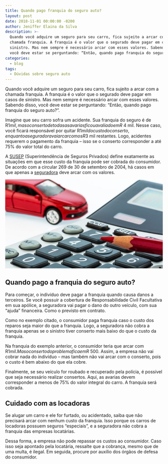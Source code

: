 ```yaml
---
title: Quando pago franquia do seguro auto?
layout: post
date: 2018-11-01 00:00:00 -0200
author: Jeniffer Elaina da Silva
description: >-
  Quando você adquire um seguro para seu carro, fica sujeito a arcar com a
  chamada franquia. A franquia é o valor que o segurado deve pagar em casos de
  sinistro. Mas nem sempre é necessário arcar com esses valores. Sabendo disso,
  você deve estar se perguntando: “Então, quando pago franquia do seguro auto?”.
categories:
  - blog
tags:
  - Dúvidas sobre seguro auto
---
```


Quando voc&ecirc; adquire um seguro para seu carro, fica sujeito a arcar com a chamada franquia. A franquia &eacute; o valor que o segurado deve pagar em casos de sinistro. Mas nem sempre &eacute; necess&aacute;rio arcar com esses valores. Sabendo disso, voc&ecirc; deve estar se perguntando: “Ent&atilde;o, quando pago franquia do seguro auto?”.

Imagine que seu carro sofra um acidente. Sua franquia do seguro &eacute; de R$1 mil, mas o conserto de todas as avarias ficou avaliado em R$ 4 mil. Nesse caso, voc&ecirc; ficar&aacute; respons&aacute;vel por quitar R$1 mil do custo do conserto, enquanto a seguradora vai arcar com os R$3 mil restantes. Logo, acidentes requerem o pagamento da franquia – isso se o conserto corresponder a at&eacute; 75% do valor total do carro.

A [SUSEP](http://www.susep.gov.br/) (Superintend&ecirc;ncia de Seguros Privados) define exatamente as situa&ccedil;&otilde;es em que esse custo da franquia pode ser cobrada do consumidor. De acordo com a circular 269 de 30 de setembro de 2004, h&aacute; casos em que apenas a [seguradora](https://www.segurodeautomovel.org/5-seguradoras-mais-confiaveis) deve arcar com os valores.

![Quando pago franquia do seguro auto?](/uploads/quando-pago-franquia-do-seguro-auto.jpg "Quando pago franquia do seguro auto?")

## Quando pago a franquia do seguro auto?

Para come&ccedil;ar, o indiv&iacute;duo deve pagar a franquia quando causa danos a terceiros. Se voc&ecirc; possuir a cobertura de Responsabilidade Civil Facultativa em sua ap&oacute;lice, a seguradora vai pagar o dano do outro ve&iacute;culo, com sua “ajuda” financeira. Como o previsto em contrato.

Como no exemplo citado, o consumidor paga franquia caso o custo dos reparos seja maior do que a franquia. Logo, a seguradora n&atilde;o cobra a franquia apenas se o sinistro tiver conserto mais baixo do que o custo da franquia.

Na franquia do exemplo anterior, o consumidor teria que arcar com R$1 mil. Mas o conserto do problema fica em R$ 500. Assim, a empresa n&atilde;o vai cobrar nada do indiv&iacute;duo – mas tamb&eacute;m n&atilde;o vai arcar com o conserto, pois o custo &eacute; bem abaixo do que ela cobre.

Finalmente, se seu ve&iacute;culo for roubado e recuperado pela pol&iacute;cia, &eacute; poss&iacute;vel que seja necess&aacute;rio realizar consertos. Aqui, as avarias devem corresponder a menos de 75% do valor integral do carro. A franquia ser&aacute; cobrada.

## Cuidado com as locadoras

Se alugar um carro e ele for furtado, ou acidentado, saiba que n&atilde;o precisar&aacute; arcar com nenhum custo da franquia. Isso porque os carros de locadoras possuem seguros “especiais”, e a seguradora n&atilde;o cobra a franquia das empresas locat&aacute;rias.

Dessa forma, a empresa n&atilde;o pode repassar os custos ao consumidor. Caso isso seja apontado pela locat&aacute;ria, ressalte que a cobran&ccedil;a, mesmo que de uma multa, &eacute; ilegal. Em seguida, procure por aux&iacute;lio dos &oacute;rg&atilde;os de defesa do consumidor.
